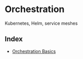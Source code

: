 # Orchestration

Kubernetes, Helm, service meshes

## Index

- [Orchestration Basics](./orchestration-basics.md)